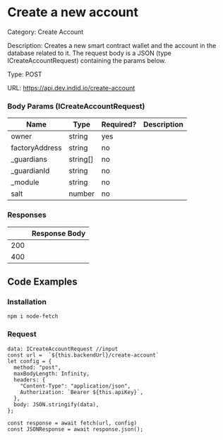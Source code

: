 # Create a new account

Category: Create Account

Description: Creates a new smart contract wallet and the account in the database related to it. The request body is a JSON (type ICreateAccountRequest) containing the params below.

Type: POST

URL: https://api.dev.indid.io/create-account

### Body Params (ICreateAccountRequest)

| Name | Type | Required? | Description |
| --- | --- | --- | --- |
| owner | string | yes |  |
| factoryAddress | string | no |  |
| _guardians | string[] | no |  |
| _guardianId | string | no |  |
| _module | string | no |  |
| salt | number | no |  |

### Responses

|  | Response Body |
| --- | --- |
| 200 |  |
| 400 |  |

## Code Examples

### Installation

```tsx
npm i node-fetch
```

### Request

```tsx
data: ICreateAccountRequest //input
const url =  `${this.backendUrl}/create-account`
let config = {
  method: "post",
  maxBodyLength: Infinity,
  headers: {
    "Content-Type": "application/json",
    Authorization: `Bearer ${this.apiKey}`,
  },
  body: JSON.stringify(data),
};

const response = await fetch(url, config)
const JSONResponse = await response.json();

```